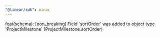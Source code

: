 ```yaml
---
"@linear/sdk": minor
---
```



feat(schema): [non_breaking] Field 'sortOrder' was added to object type 'ProjectMilestone' (ProjectMilestone.sortOrder)